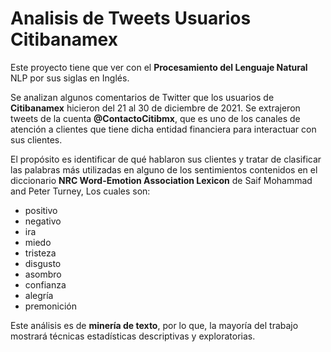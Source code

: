 # Analisis de Tweets Usuarios Citibanamex

Este proyecto tiene que ver con el **Procesamiento del Lenguaje Natural** NLP por sus siglas en Inglés.

Se analizan algunos comentarios de Twitter que los usuarios de **Citibanamex** hicieron del 21 al 30 de diciembre de 2021. Se extrajeron tweets de la cuenta **@ContactoCitibmx**, que es uno de los canales de atención a clientes que tiene dicha entidad financiera para interactuar con sus clientes.

El propósito es identificar de qué hablaron sus clientes y tratar de clasificar las palabras más utilizadas en alguno de los sentimientos contenidos en el diccionario **NRC Word-Emotion Association Lexicon** de Saif Mohammad and Peter Turney, Los cuales son:

* positivo
* negativo
* ira
* miedo
* tristeza
* disgusto
* asombro
* confianza
* alegría
* premonición

Este análisis es de **minería de texto**, por lo que, la mayoría del trabajo mostrará técnicas estadísticas descriptivas y exploratorias.
